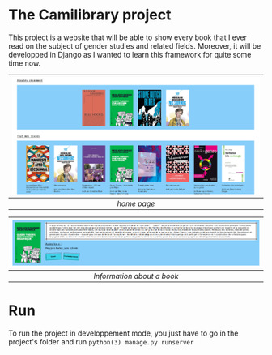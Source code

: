 # The Camilibrary project

This project is a website that will be able to show every book that I ever read
on the subject of gender studies and related fields.
Moreover, it will be developped in Django as I wanted to learn this framework
for quite some time now.

|![Home](./doc/visuals/home.png)|
|:-------------------------:|
| *home page* |

|![A Book](./doc/visuals/book_info.png)|
|:-------------------------:|
| *Information about a book* |

# Run

To run the project in developpement mode, you just have to go in the project's
folder and run ```python(3) manage.py runserver```